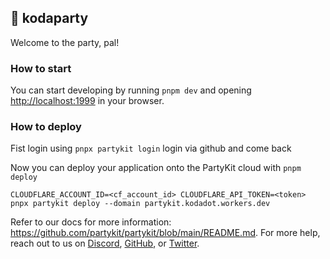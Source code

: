 ## 🎈 kodaparty

Welcome to the party, pal!

### How to start

You can start developing by running `pnpm dev` and opening [http://localhost:1999](http://localhost:1999) in your browser.

### How to deploy

Fist login using `pnpx partykit login` login via github and come back

Now you can deploy your application onto the PartyKit cloud with `pnpm deploy`

`CLOUDFLARE_ACCOUNT_ID=<cf_account_id> CLOUDFLARE_API_TOKEN=<token> pnpx partykit deploy --domain partykit.kodadot.workers.dev`

Refer to our docs for more information: https://github.com/partykit/partykit/blob/main/README.md. For more help, reach out to us on [Discord](https://discord.gg/g5uqHQJc3z), [GitHub](https://github.com/partykit/partykit), or [Twitter](https://twitter.com/partykit_io).
